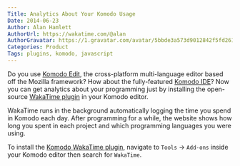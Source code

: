 ```yaml
---
Title: Analytics About Your Komodo Usage
Date: 2014-06-23
Author: Alan Hamlett
AuthorUrl: https://wakatime.com/@alan
AuthorGravatar: https://1.gravatar.com/avatar/5bbde3a573d9012842f5fd261caa0bfe
Categories: Product
Tags: plugins, komodo, javascript
---
```


Do you use <a href="http://komodoide.com/komodo-edit/" target="_blank">Komodo Edit</a>, the cross-platform multi-language editor based off the Mozilla framework? How about the fully-featured <a href="http://komodoide.com/" target="_blank">Komodo IDE</a>? Now you can get analytics about your programming just by installing the open-source <a href="https://wakatime.com/help/plugins/komodo">WakaTime plugin</a> in your Komodo editor.

WakaTime runs in the background automatically logging the time you spend in Komodo each day. After programming for a while, the website shows how long you spent in each project and which programming languages you were using.

To install the <a href="https://wakatime.com/help/plugins/komodo">Komodo WakaTime plugin</a>, navigate to <code>Tools</code> -> <code>Add-ons</code> inside your Komodo editor then search for <code>WakaTime</code>.
